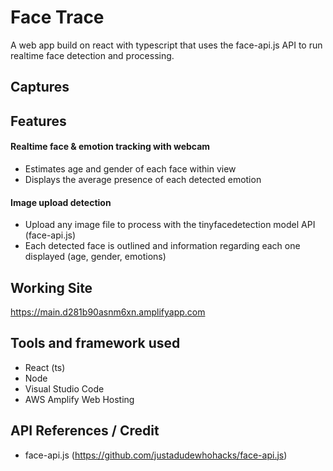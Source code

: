 # Face Trace

A web app build on react with typescript that uses the face-api.js API to run realtime face detection and processing.

## Captures

## Features

#### Realtime face & emotion tracking with webcam

- Estimates age and gender of each face within view
- Displays the average presence of each detected emotion

#### Image upload detection

- Upload any image file to process with the tinyfacedetection model API (face-api.js)
- Each detected face is outlined and information regarding each one displayed (age, gender, emotions)

## Working Site

https://main.d281b90asnm6xn.amplifyapp.com

## Tools and framework used

- React (ts)
- Node
- Visual Studio Code
- AWS Amplify Web Hosting

## API References / Credit

- face-api.js (https://github.com/justadudewhohacks/face-api.js)
